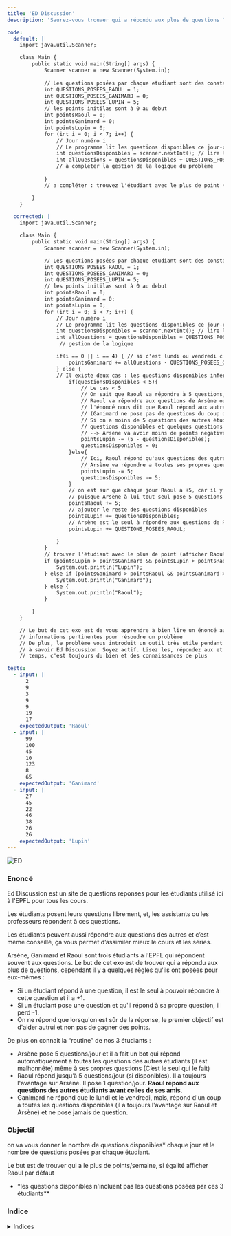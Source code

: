 ```yaml
---
title: 'ED Discussion'
description: 'Saurez-vous trouver qui a répondu aux plus de questions ?'

code:
  default: |
    import java.util.Scanner;

    class Main {
        public static void main(String[] args) {
            Scanner scanner = new Scanner(System.in);
            
            // Les questions posées par chaque etudiant sont des constantes
            int QUESTIONS_POSEES_RAOUL = 1;
            int QUESTIONS_POSEES_GANIMARD = 0;
            int QUESTIONS_POSEES_LUPIN = 5;
            // les points initilas sont à 0 au debut 
            int pointsRaoul = 0;
            int pointsGanimard = 0;
            int pointsLupin = 0;
            for (int i = 0; i < 7; i++) {
                // Jour numéro i
                // Le programme lit les questions disponibles ce jour-ci
                int questionsDisponibles = scanner.nextInt(); // lire le nombre de questions disponibles ce jour la
                int allQuestions = questionsDisponibles + QUESTIONS_POSEES_RAOUL + QUESTIONS_POSEES_GANIMARD + QUESTIONS_POSEES_LUPIN;
                // à compléter la gestion de la logique du problème
                
            }
            // a compléter : trouvez l'étudiant avec le plus de point (afficher Raoul par défaut en cas d'égalité)

        }
    }

  corrected: |
    import java.util.Scanner;

    class Main {
        public static void main(String[] args) {
            Scanner scanner = new Scanner(System.in);

            // Les questions posées par chaque etudiant sont des constantes
            int QUESTIONS_POSEES_RAOUL = 1;
            int QUESTIONS_POSEES_GANIMARD = 0;
            int QUESTIONS_POSEES_LUPIN = 5;
            // les points initilas sont à 0 au debut 
            int pointsRaoul = 0;
            int pointsGanimard = 0;
            int pointsLupin = 0;
            for (int i = 0; i < 7; i++) {
                // Jour numéro i
                // Le programme lit les questions disponibles ce jour-ci
                int questionsDisponibles = scanner.nextInt(); // lire le nombre de questions disponibles ce jour la
                int allQuestions = questionsDisponibles + QUESTIONS_POSEES_RAOUL + QUESTIONS_POSEES_GANIMARD + QUESTIONS_POSEES_LUPIN;
                 // gestion de la logique

                if(i == 0 || i == 4) { // si c'est lundi ou vendredi c'est Ganimard qui répond à toutes les questions
                    pointsGanimard += allQuestions - QUESTIONS_POSEES_GANIMARD;
                } else {
                // Il existe deux cas : les questions disponibles inférieur à 5 et les questions dispo supérieurs ou égale à 5
                    if(questionsDisponibles < 5){
                        // Le cas < 5
                        // On sait que Raoul va répondre à 5 questions, la question qui se pose est  :
                        // Raoul va répondre aux questions de Arsène ou ceux des autres étudiants ?
                        // l'énoncé nous dit que Raoul répond aux autres étudiants avant celles de Raoul
                        // (Ganimard ne pose pas de questions du coup on ne le compte pas) 
                        // Si on a moins de 5 questions des autres étudiants, Raoul va répondre à toutes les
                        // questions disponibles et quelques questions de Arséne 
                        // --> Arsène va avoir moins de points négatives.
                        pointsLupin -= (5 - questionsDisponibles);
                        questionsDisponibles = 0;
                    }else{
                        // Ici, Raoul répond qu'aux questions des qutres étudiants
                        // Arsène va répondre a toutes ses propres queestions
                        pointsLupin -= 5;
                        questionsDisponibles -= 5;
                    }
                    // on est sur que chaque jour Raoul a +5, car il y a toujours 5 ou plus questions disponibles 
                    // puisque Arsène à lui tout seul pose 5 questions
                    pointsRaoul += 5;
                    // ajouter le reste des questions disponibles
                    pointsLupin += questionsDisponibles;
                    // Arsène est le seul à répondre aux questions de Raoul si Ganimard ne le fait pas
                    pointsLupin += QUESTIONS_POSEES_RAOUL;
        
                }
            }
            // trouver l'étudiant avec le plus de point (afficher Raoul par défaut en cas d'égalité)
            if (pointsLupin > pointsGanimard && pointsLupin > pointsRaoul) {
                System.out.println("Lupin");
            } else if (pointsGanimard > pointsRaoul && pointsGanimard > pointsLupin) {
                System.out.println("Ganimard");
            } else {
                System.out.println("Raoul");
            }

        }
    }    

    // Le but de cet exo est de vous apprendre à bien lire un énoncé aussi long et extraire toutes les 
    // informations pertinentes pour résoudre un problème
    // De plus, le problème vous introduit un outil très utile pendant votre ba1 et votre parcours à l'EPFL en général
    // à savoir Ed Discussion. Soyez actif. Lisez les, répondez aux et posez des, questions quand vous avez le  
    // temps, c'est toujours du bien et des connaissances de plus

tests:
  - input: |
      2
      9
      3
      9
      9
      19
      17
    expectedOutput: 'Raoul'
  - input: |
      99
      100
      45
      10
      123
      8
      65
    expectedOutput: 'Ganimard'
  - input: |
      27
      45
      22
      46
      38
      26
      26
    expectedOutput: 'Lupin'
---
```


![ED](/banner/ed.png)

### Enoncé

Ed Discussion est un site de questions réponses pour les étudiants utilisé ici à l'EPFL pour tous les cours.

Les étudiants posent leurs questions librement, et, les assistants ou les professeurs répondent à ces questions.

Les étudiants peuvent aussi répondre aux questions des autres et c’est même conseillé, ça vous permet d’assimiler mieux le cours et les séries.

Arsène, Ganimard et Raoul sont trois étudiants à l'EPFL qui répondent souvent aux questions. Le but de cet exo est de trouver qui a répondu aux plus de questions, cependant il y a quelques règles qu'ils ont posées pour eux-mêmes :

- Si un étudiant répond à une question, il est le seul à pouvoir répondre à cette question et il a +1.
- Si un étudiant pose une question et qu'il répond à sa propre question, il perd -1.
- On ne répond que lorsqu'on est sûr de la réponse, le premier objectif est d'aider autrui et non pas de gagner des points.

De plus on connait la “routine” de nos 3 étudiants :

- Arsène pose 5 questions/jour et il a fait un bot qui répond automatiquement à toutes les questions des autres étudiants (il est malhonnête) même à ses propres questions (C’est le seul qui le fait)
- Raoul répond jusqu’à 5 questions/jour (si disponibles). Il a toujours l'avantage sur Arsène. Il pose 1 question/jour. **Raoul répond aux questions des autres étudiants avant celles de ses amis.**
- Ganimard ne répond que le lundi et le vendredi, mais, répond d'un coup à toutes les questions disponibles (il a toujours l'avantage sur Raoul et Arsène) et ne pose jamais de question.

### Objectif

on va vous donner le nombre de questions disponibles\* chaque jour et le nombre de questions posées par chaque étudiant.

Le but est de trouver qui a le plus de points/semaine, si égalité afficher Raoul par défaut

- \*les questions disponibles n'incluent pas les questions posées par ces 3 étudiants\*\*

### Indice

<details>
  <summary>Indices</summary>
    1. `i` représente le numéro du jour de la semaine… ! `0` est donc Lundi, `1` Mardi, etc.
    2. le 3ème indice est un spoiler, prenez une feuille et un stylo et réfléchissez plus amplement à ce problème (piste : lisez bien l’énoncé, divisez les situations par étudiant, par jour et étudiez les dépendances qui existent entre les différents facteurs de l’exercice…)
    3. Il y a plusieurs cas à gérer :
    - le cas du Lundi et du Vendredi, où Ganimard seulement répond
    - sinon
        - Raoul a chaque jour (=/= Lundi, Vendredi) 5 points. Pourquoi ? son ami Arsène pose chaque jour 5 questions et Raoul a l’avantage sur Arsène (c.-à-d. il répond avant lui), donc il est sur d’avoir les 5 points chaque jour (=/= Lundi, Vendredi) malgré toutes les conditions.
        - dans le cas où le nombre de questions disponibles est inférieur à 5 (dans ce cas Arsène va répondre à une partie de ses propres questions, points négatifs !)
        - dans le cas où le nombre de questions disponibles est plus que 5, alors Arsène va répondre à ses 5 questions (points négatifs !) + le reste (les questions restantes après que Raoul ait répondu sur les 5 questions)  des “questions disponibles” (points positifs !)

</details>
